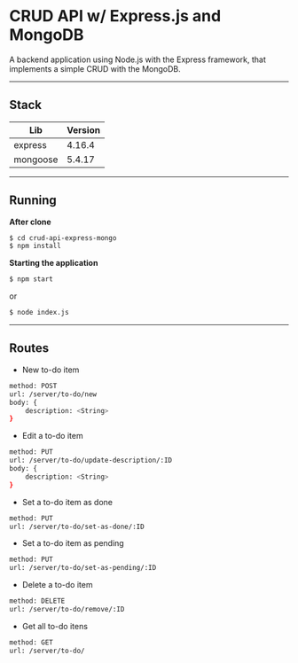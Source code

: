 ![]()

# CRUD API w/ Express.js and MongoDB

A backend application using Node.js with the Express framework, that implements a simple CRUD with the MongoDB.

---

## Stack

| Lib | Version |
| ------ | ------ |
| express | 4.16.4 |
| mongoose | 5.4.17 |

---

## Running

**After clone**

```sh
$ cd crud-api-express-mongo
$ npm install
```

**Starting the application**

```sh
$ npm start
```

or

```sh
$ node index.js
```

---

## Routes

* New to-do item
```sh
method: POST
url: /server/to-do/new
body: {
    description: <String>
}
```

* Edit a to-do item
```sh
method: PUT
url: /server/to-do/update-description/:ID
body: {
    description: <String>
}
```

* Set a to-do item as done
```sh
method: PUT
url: /server/to-do/set-as-done/:ID
```

* Set a to-do item as pending
```sh
method: PUT
url: /server/to-do/set-as-pending/:ID
```

* Delete a to-do item
```sh
method: DELETE
url: /server/to-do/remove/:ID
```

* Get all to-do itens
```sh
method: GET
url: /server/to-do/
```


